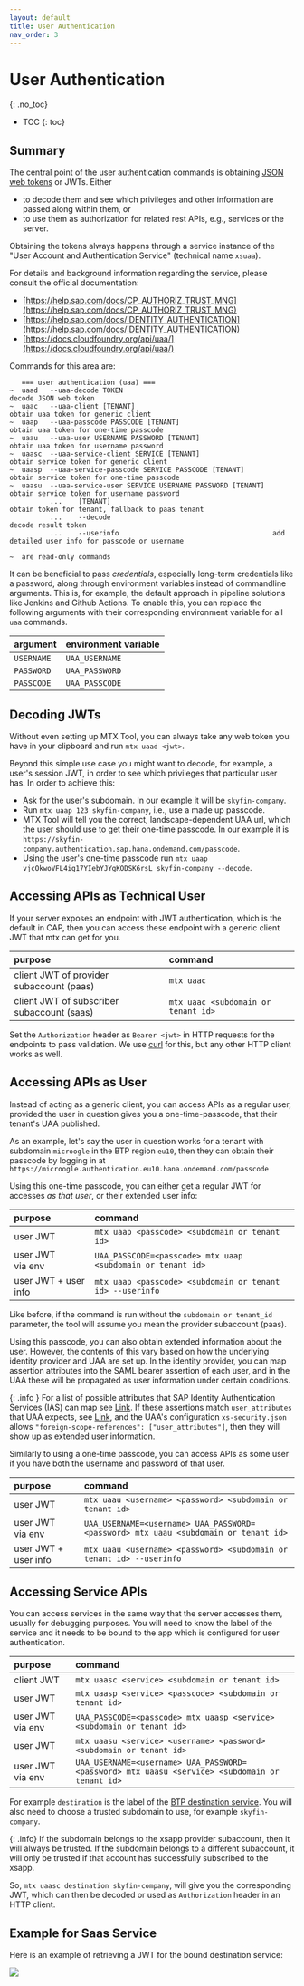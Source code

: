 ```yaml
---
layout: default
title: User Authentication
nav_order: 3
---
```


<!-- prettier-ignore-start -->
# User Authentication
{: .no_toc}
<!-- prettier-ignore-end -->

<!-- prettier-ignore -->
- TOC
{: toc}

## Summary

The central point of the user authentication commands is obtaining
[JSON web tokens](https://en.wikipedia.org/wiki/JSON_Web_Token) or JWTs. Either

- to decode them and see which privileges and other information are passed along within them, or
- to use them as authorization for related rest APIs, e.g., services or the server.

Obtaining the tokens always happens through a service instance of the "User Account and Authentication Service"
(technical name `xsuaa`).

For details and background information regarding the service, please consult the official documentation:

- [https://help.sap.com/docs/CP_AUTHORIZ_TRUST_MNG](https://help.sap.com/docs/CP_AUTHORIZ_TRUST_MNG)
- [https://help.sap.com/docs/IDENTITY_AUTHENTICATION](https://help.sap.com/docs/IDENTITY_AUTHENTICATION)
- [https://docs.cloudfoundry.org/api/uaa/](https://docs.cloudfoundry.org/api/uaa/)

Commands for this area are:

```
   === user authentication (uaa) ===
~  uaad   --uaa-decode TOKEN                                     decode JSON web token
~  uaac   --uaa-client [TENANT]                                  obtain uaa token for generic client
~  uaap   --uaa-passcode PASSCODE [TENANT]                       obtain uaa token for one-time passcode
~  uaau   --uaa-user USERNAME PASSWORD [TENANT]                  obtain uaa token for username password
~  uaasc  --uaa-service-client SERVICE [TENANT]                  obtain service token for generic client
~  uaasp  --uaa-service-passcode SERVICE PASSCODE [TENANT]       obtain service token for one-time passcode
~  uaasu  --uaa-service-user SERVICE USERNAME PASSWORD [TENANT]  obtain service token for username password
          ...    [TENANT]                                        obtain token for tenant, fallback to paas tenant
          ...    --decode                                        decode result token
          ...    --userinfo                                      add detailed user info for passcode or username

~  are read-only commands
```

It can be beneficial to pass _credentials_, especially long-term credentials like a password, along through environment
variables instead of commandline arguments. This is, for example, the default approach in pipeline solutions like
Jenkins and Github Actions. To enable this, you can replace the following arguments with their corresponding
environment variable for all `uaa` commands.

| argument   | environment variable |
| :--------- | :------------------- |
| `USERNAME` | `UAA_USERNAME`       |
| `PASSWORD` | `UAA_PASSWORD`       |
| `PASSCODE` | `UAA_PASSCODE`       |

## Decoding JWTs

Without even setting up MTX Tool, you can always take any web token you have in your clipboard and run `mtx uaad <jwt>`.

Beyond this simple use case you might want to decode, for example, a user's session JWT, in order to see which
privileges that particular user has. In order to achieve this:

- Ask for the user's subdomain. In our example it will be `skyfin-company`.
- Run `mtx uaap 123 skyfin-company`, i.e., use a made up passcode.
- MTX Tool will tell you the correct, landscape-dependent UAA url, which the user should use to get their one-time
  passcode. In our example it is `https://skyfin-company.authentication.sap.hana.ondemand.com/passcode`.
- Using the user's one-time passcode run `mtx uaap vjcOkwoVFL4ig17YIebYJYgKODSK6rsL skyfin-company --decode`.

## Accessing APIs as Technical User

If your server exposes an endpoint with JWT authentication, which is the default in CAP, then you can
access these endpoint with a generic client JWT that mtx can get for you.

| purpose                                    | command                             |
| :----------------------------------------- | :---------------------------------- |
| client JWT of provider subaccount (paas)   | `mtx uaac`                          |
| client JWT of subscriber subaccount (saas) | `mtx uaac <subdomain or tenant id>` |

Set the `Authorization` header as `Bearer <jwt>` in HTTP requests for the endpoints to pass validation. We use
[curl](https://curl.se) for this, but any other HTTP client works as well.

## Accessing APIs as User

Instead of acting as a generic client, you can access APIs as a regular user, provided the user in question gives you
a one-time-passcode, that their tenant's UAA published.

As an example, let's say the user in question works for a tenant with subdomain `microogle` in the BTP region `eu10`,
then they can obtain their passcode by logging in at
`https://microogle.authentication.eu10.hana.ondemand.com/passcode`

Using this one-time passcode, you can either get a regular JWT for accesses _as that user_, or their extended user
info:

| purpose               | command                                                     |
| :-------------------- | :---------------------------------------------------------- |
| user JWT              | `mtx uaap <passcode> <subdomain or tenant id>`              |
| user JWT via&nbsp;env | `UAA_PASSCODE=<passcode> mtx uaap <subdomain or tenant id>` |
| user JWT + user info  | `mtx uaap <passcode> <subdomain or tenant id> --userinfo`   |

Like before, if the command is run without the `subdomain or tenant_id` parameter, the tool will assume you mean the
provider subaccount (paas).

Using this passcode, you can also obtain extended information about the user. However, the contents of this vary based
on how the underlying identity provider and UAA are set up. In the identity provider, you can map assertion attributes
into the SAML bearer assertion of each user, and in the UAA these will be propagated as user information under certain
conditions.

{: .info }
For a list of possible attributes that SAP Identity Authentication Services (IAS) can map see
[Link](https://help.sap.com/docs/IDENTITY_AUTHENTICATION/6d6d63354d1242d185ab4830fc04feb1/d361407d36c5443298a909acbbd96ec4.html?version=Cloud).
If these assertions match `user_attributes` that UAA expects, see
[Link](https://docs.cloudfoundry.org/api/uaa/version/76.5.0/index.html#user-info), and the UAA's configuration
`xs-security.json` allows `"foreign-scope-references": ["user_attributes"]`, then they will show up as extended user
information.

Similarly to using a one-time passcode, you can access APIs as some user if you have both the username and password of
that user.

| purpose               | command                                                                             |
| :-------------------- | :---------------------------------------------------------------------------------- |
| user JWT              | `mtx uaau <username> <password> <subdomain or tenant id>`                           |
| user JWT via&nbsp;env | `UAA_USERNAME=<username> UAA_PASSWORD=<password> mtx uaau <subdomain or tenant id>` |
| user JWT + user info  | `mtx uaau <username> <password> <subdomain or tenant id> --userinfo`                |

## Accessing Service APIs

You can access services in the same way that the server accesses them, usually for debugging purposes. You will
need to know the label of the service and it needs to be bound to the app which is configured for user authentication.

| purpose               | command                                                                                        |
| :-------------------- | :--------------------------------------------------------------------------------------------- |
| client JWT            | `mtx uaasc <service> <subdomain or tenant id>`                                                 |
| user JWT              | `mtx uaasp <service> <passcode> <subdomain or tenant id>`                                      |
| user JWT via&nbsp;env | `UAA_PASSCODE=<passcode> mtx uaasp <service> <subdomain or tenant id>`                         |
| user JWT              | `mtx uaasu <service> <username> <password> <subdomain or tenant id>`                           |
| user JWT via&nbsp;env | `UAA_USERNAME=<username> UAA_PASSWORD=<password> mtx uaasu <service> <subdomain or tenant id>` |

For example `destination` is the label of the [BTP destination service](https://help.sap.com/docs/CP_CONNECTIVITY).
You will also need to choose a trusted subdomain to use, for example `skyfin-company`.

{: .info}
If the subdomain belongs to the
xsapp provider subaccount, then it will always be trusted. If the subdomain belongs to a different subaccount, it will
only be trusted if that account has successfully subscribed to the xsapp.

So, `mtx uaasc destination skyfin-company`, will give you the corresponding JWT, which can then be decoded or used as
`Authorization` header in an HTTP client.

## Example for Saas Service

Here is an example of retrieving a JWT for the bound destination service:

![](user-authentication-service.gif)
